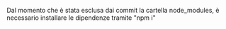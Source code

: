 Dal momento che è stata esclusa dai commit la cartella node_modules, è necessario installare le dipendenze tramite "npm i"
